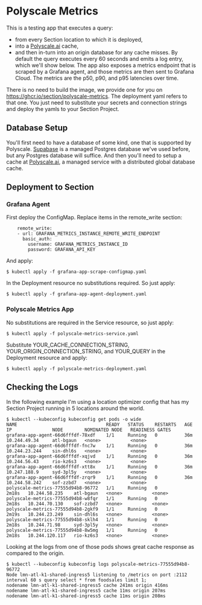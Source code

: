 # Polyscale Metrics
This is a testing app that executes a query:
- from every Section location to which it is deployed,
- into a [Polyscale.ai](https://polyscale.ai) cache,
- and then in-turn into an origin database for any cache misses.
By default the query executes every 60 seconds and emits a log entry, which we'll show below. The app also exposes a metrics endpoint that is scraped by a Grafana agent, and those metrics are then sent to Grafana Cloud. The metrics are the p50, p90, and p95 latencies over time.

There is no need to build the image, we provide one for you on https://ghcr.io/section/polyscale-metrics. The deployment yaml refers to that one. You just need to substitute your secrets and connection strings and deploy the yamls to your Section Project.

## Database Setup
You'll first need to have a database of some kind, one that is supported by Polyscale. [Supabase](https://supabase.com) is a managed Postgres database we've used before, but any Postgres database will suffice. And then you'll need to setup a cache at [Polyscale.ai](https://polyscale.ai), a managed service with a distributed global database cache.

## Deployment to Section

### Grafana Agent
First deploy the ConfigMap. Replace items in the remote_write section:

```
    remote_write:
    - url: GRAFANA_METRICS_INSTANCE_REMOTE_WRITE_ENDPOINT
      basic_auth:
        username: GRAFANA_METRICS_INSTANCE_ID
        password: GRAFANA_API_KEY
```

And apply:

```
$ kubectl apply -f grafana-app-scrape-configmap.yaml
```

In the Deployment resource no substitutions required. So just apply:

```
$ kubectl apply -f grafana-app-agent-deployment.yaml
```

### Polyscale Metrics App
No substitutions are required in the Service resource, so just apply:

```
$ kubectl apply -f polyscale-metrics-service.yaml
```

Substitute YOUR_CACHE_CONNECTION_STRING, YOUR_ORIGIN_CONNECTION_STRING, and YOUR_QUERY in the Deployment resource and apply:

```
$ kubectl apply -f polyscale-metrics-deployment.yaml
```

## Checking the Logs
In the following example I'm using a location optimizer config that has my Section Project running in 5 locations around the world.

```
$ kubectl --kubeconfig kubeconfig get pods -o wide
NAME                                 READY   STATUS    RESTARTS   AGE     IP               NODE        NOMINATED NODE   READINESS GATES
grafana-app-agent-66d6fffdf-78xdf    1/1     Running   0          36m     10.244.49.34     atl-bgaun   <none>           <none>
grafana-app-agent-66d6fffdf-fnc7w    1/1     Running   0          36m     10.244.23.244    sin-dhl6s   <none>           <none>
grafana-app-agent-66d6fffdf-xqjvd    1/1     Running   0          36m     10.244.56.43     rio-kz6s3   <none>           <none>
grafana-app-agent-66d6fffdf-xtt8x    1/1     Running   0          36m     10.247.188.9     syd-3pl5y   <none>           <none>
grafana-app-agent-66d6fffdf-zrqr9    1/1     Running   0          36m     10.244.58.242    sof-zzbd7   <none>           <none>
polyscale-metrics-77555d94b8-96772   1/1     Running   0          2m18s   10.244.58.235    atl-bgaun   <none>           <none>
polyscale-metrics-77555d94b8-w8fqr   1/1     Running   0          2m18s   10.244.70.130    sof-zzbd7   <none>           <none>
polyscale-metrics-77555d94b8-2gkf9   1/1     Running   0          2m19s   10.244.23.249    sin-dhl6s   <none>           <none>
polyscale-metrics-77555d94b8-sklh4   1/1     Running   0          2m18s   10.244.71.98     syd-3pl5y   <none>           <none>
polyscale-metrics-77555d94b8-8w5mg   1/1     Running   0          2m18s   10.244.120.117   rio-kz6s3   <none>           <none>
```

Looking at the logs from one of those pods shows great cache response as compared to the origin.

```
$ kubectl --kubeconfig kubeconfig logs polyscale-metrics-77555d94b8-96772
Node lmn-atl-k1-shared-ingress5 listening to /metrics on port :2112 interval 60 s query select * from foodsales limit 1;
nodename lmn-atl-k1-shared-ingress5 cache 241ms origin 416ms 
nodename lmn-atl-k1-shared-ingress5 cache 11ms origin 207ms 
nodename lmn-atl-k1-shared-ingress5 cache 11ms origin 208ms 
```